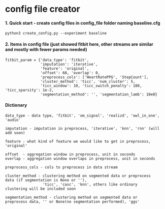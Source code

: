 # config file creator

#### 1. Quick start - create config files in config_file folder naming baseline.cfg
```
python3 create_config.py --experiment baseline
```

#### 2. Items in config file (just showed fitbit here, other streams are similar and mostly with fewer params needed)

```
fitbit_param = {'data_type': 'fitbit', 
                'imputation': 'iterative', 
                'feature': 'original', 
                'offset': 60, 'overlap': 0,
                'preprocess_cols': ['HeartRatePPG', 'StepCount'],
                'cluster_method': 'ticc', 'num_cluster': 5, 
                'ticc_window': 10, 'ticc_switch_penalty': 100, 'ticc_sparsity': 1e-2,
                'segmentation_method': '', 'segmentation_lamb': 10e0}
```

#### Dictionary
```
data_type - data type, 'fitbit', 'om_signal', 'realizd', 'owl_in_one', 'audio'
```

```
imputation - imputation in preprocess, 'iterative', 'knn', 'rnn' (will add soon)
```

```
feature - what kind of feature we would like to get in preprocess, 'original'
```

```
offset  - aggregation window in preprocess, unit in seconds
overlap - aggregation window overlaps in preprocess, unit in seconds
```

```
preprocess_cols - cols to preprocess in data stream
```

```
cluster_method - clustering method on segmented data or preprocess data (if segmentation is None or ''), 
                 'ticc', 'casc', 'knn', others like ordinary clustering will be included soon
```

```
segmentation_method - clustering method on segmented data or preprocess data, '' or None(no segmentation performed), 'ggs'
```


